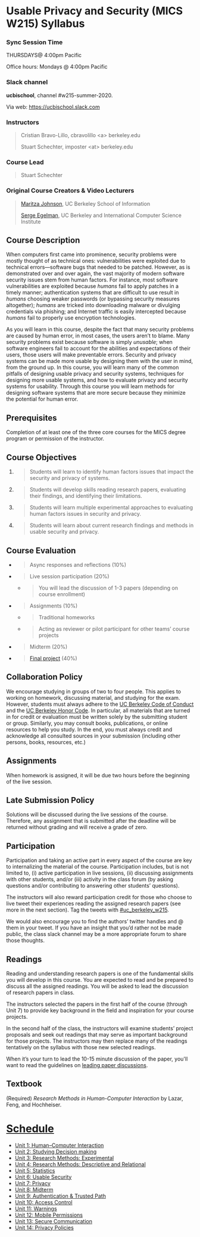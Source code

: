 # Usable Privacy and Security (MICS W215) Syllabus

### Sync Session Time

THURSDAYS@ 4:00pm Pacific

Office hours: Mondays @ 4:00pm Pacific

### Slack channel

**ucbischool**, channel #w215-summer-2020.

Via web: https://ucbischool.slack.com

### Instructors

> Cristian Bravo-Lillo, cbravolillo \<a\> berkeley.edu
>
> Stuart Schechter, imposter \<at\> berkeley.edu

### Course Lead

> Stuart Schechter

### Original Course Creators & Video Lecturers

> [Maritza Johnson](http://maritzajohnson.com/), UC Berkeley School of Information
>
> [Serge Egelman](https://www.guanotronic.com/~serge/), UC Berkeley and International Computer Science
> Institute

## Course Description

When computers first came into prominence, security problems were mostly thought of as technical ones: vulnerabilities were exploited due to technical errors—software bugs that needed to be patched. However, as is demonstrated over and over again, the vast majority of modern software security issues stem from human factors. For instance, most software vulnerabilities are exploited because *humans* fail to apply patches in a timely manner; authentication systems that are difficult to use result in *humans* choosing weaker passwords (or bypassing security measures altogether); *humans* are tricked into downloading malware or divulging credentials via phishing; and Internet traffic is easily intercepted because *humans* fail to properly use encryption technologies.

As you will learn in this course, despite the fact that many security problems are caused by human error, in most cases, the users aren’t to blame. Many security problems exist because software is simply *unusable*; when software engineers fail to account for the abilities and expectations of their users, those users will make preventable errors. Security and privacy systems can be made more usable by designing them with the user in mind, from the ground up. In this course, you will learn many of the common pitfalls of designing usable privacy and security systems, techniques for designing more usable systems, and how to evaluate privacy and security systems for usability. Through this course you will learn methods for designing software systems that are more secure because they minimize the potential for human error.

## Prerequisites

Completion of at least one of the three core courses for the MICS degree program or permission of the instructor.

## Course Objectives

1.  > Students will learn to identify human factors issues that impact the security and privacy of systems.

2.  > Students will develop skills reading research papers, evaluating their findings, and identifying their limitations.

3.  > Students will learn multiple experimental approaches to evaluating human factors issues in security and privacy.

4.  > Students will learn about current research findings and methods in usable security and privacy.

## Course Evaluation

  - > Async responses and reflections (10%)
  - > Live session participation (20%)
    
    - > You will lead the discussion of 1-3 papers (depending on course enrollment)
  - > Assignments (10%)
    - > Traditional homeworks
    - > Acting as reviewer or pilot participant for other teams’ course projects
  - > Midterm (20%)
  - > [<span class="underline">Final project</span>](/project/) (40%)

## Collaboration Policy

We encourage studying in groups of two to four people. This applies to working on homework, discussing material, and studying for the exam. However, students must always adhere to the [UC Berkeley Code of Conduct](http://sa.berkeley.edu/code-of-conduct) and the [UC Berkeley Honor Code](https://teaching.berkeley.edu/berkeley-honor-code). In particular, all materials that are turned in for credit or evaluation must be written solely by the submitting student or group. Similarly, you may consult books, publications, or online resources to help you study. In the end, you must always credit and acknowledge all consulted sources in your submission (including other persons, books, resources, etc.)

## Assignments

When homework is assigned, it will be due two hours before the beginning of the live session.

## Late Submission Policy

Solutions will be discussed during the live sessions of the course. Therefore, any assignment that is submitted after the deadline will be returned without grading and will receive a grade of zero.

## Participation

Participation and taking an active part in every aspect of the course are key to internalizing the material of the course. Participation includes, but is not limited to, (i) active participation in live sessions, (ii) discussing assignments with other students, and/or (iii) activity in the class forum (by asking questions and/or contributing to answering other students’ questions).

The instructors will also reward participation credit for those who choose to live tweet their experiences reading the assigned research papers (see more in the next section). Tag the tweets with [<span class="underline">\#uc\_berkeley\_w215</span>](https://twitter.com/search?q=%23uc_berkeley_w215).

We would also encourage you to find the authors’ twitter handles and @ them in your tweet. If you have an insight that you’d rather not be made public, the class slack channel may be a more appropriate forum to share those thoughts.

## Readings

Reading and understanding research papers is one of the fundamental skills you will develop in this course. You are expected to read and be prepared to discuss all the assigned readings. You will be asked to lead the discussion of research papers in class.

The instructors selected the papers in the first half of the course (through Unit 7) to provide key background in the field and inspiration for your course projects.

In the second half of the class, the instructors will examine students’ project proposals and seek out readings that may serve as important background for those projects. The instructors may then replace many of the readings tentatively on the syllabus with those new selected readings.

When it’s your turn to lead the 10-15 minute discussion of the paper, you'll want to read the guidelines on [leading paper discussions](/leading-paper-discussions.md).

## Textbook

(Required) *Research Methods in Human-Computer Interaction* by Lazar, Feng, and Hochheiser.


# [Schedule](/schedule)

 - [Unit 1: Human–Computer Interaction](./schedule/unit%20%201.md)
 - [Unit 2: Studying Decision making](./schedule/unit%20%202.md)
 - [Unit 3: Research Methods: Experimental](./schedule/unit%20%203.md)
 - [Unit 4: Research Methods: Descriptive and Relational](./schedule/unit%20%204.md)
 - [Unit 5: Statistics](./schedule/unit%20%205.md)
 - [Unit 6: Usable Security](./schedule/unit%20%206.md)
 - [Unit 7: Privacy](./schedule/unit%20%207.md)
 - [Unit 8: Midterm](./schedule/unit%20%208.md)
 - [Unit 9: Authentication & Trusted Path](./schedule/unit%20%209.md)
 - [Unit 10: Access Control](./schedule/unit%2010.md)
 - [Unit 11: Warnings](./schedule/unit%2011.md)
 - [Unit 12: Mobile Permissions](./schedule/unit%2012.md)
 - [Unit 13: Secure Communication](./schedule/unit%2013.md)
 - [Unit 14: Privacy Policies](./schedule/unit%2014.md)
